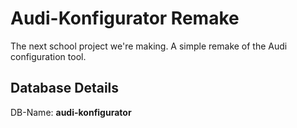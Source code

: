 # Audi-Konfigurator Remake

The next school project we're making. A simple remake of the Audi configuration tool.

## Database Details
DB-Name: **audi-konfigurator**